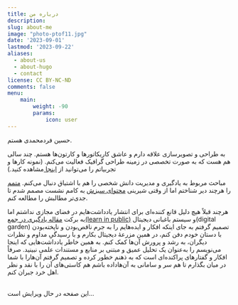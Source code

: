 ```yaml
---
title: درباره من
description:
slug: about-me
image: "photo-ptof11.jpg"
date: '2023-09-01'
lastmod: '2023-09-22'
aliases:
  - about-us
  - about-hugo
  - contact
license: CC BY-NC-ND
comments: false
menu:
    main: 
        weight: -90
        params:
            icon: user
---
```


حسین فردمحمدی هستم.

به طراحی و تصویرسازی علاقه دارم و عاشق کاریکاتورها و کارتون‌ها هستم. 
چند سالی هم هست که به صورت تخصصی در زمینه طراحی گرافیک فعالیت می‌کنم. (نمونه کارها و تجربیاتم را می‌توانید از [اینجا ](https://hoseinfm.ir)مشاهده کنید.)

مباحث مربوط به یادگیری و مدیریت دانش شخصی را هم با اشتیاق دنبال می‌کنم.
[متمم](https://motamem.org/) را هرچند دیر شناختم اما از وقتی شیرینی [محتوای سبزش](https://motamem.org/%D9%85%D8%AD%D8%AA%D9%88%D8%A7%DB%8C-%D9%87%D9%85%DB%8C%D8%B4%D9%87-%D8%B3%D8%A8%D8%B2-%DA%86%DB%8C%D8%B3%D8%AA/) به کامم نشست مصمم شدم تا جدی‌تر مطالبش را مطالعه کنم.

هرچند قبلاً هیچ دلیل قانع کننده‌ای برای انتشار یادداشت‌هایم در فضای مجازی نداشتم اما به برکت [مقاله یادگیری در جمع(learn in public)](https://www.swyx.io/learn-in-public) و سیستم باغبانی دیجیتال(digital garden) تصمیم گرفتم به جای اینکه افکار و ایده‌هایم را به جرم ناقص‌بودن و ناپخته‌بودن با دستان خودم دفن کنم، در همین مزرعۀ دیجیتال بکارم و با رسیدگیِ مداوم و نظرات دیگران، به رشد و پرورش آن‌ها کمک کنم. 
به همین خاطر یادداشت‌هایی که اینجا می‌نویسم را به‌عنوان یک تحلیل عمیق و مبتنی بر منابع و مستندات علمی نبینید. صرفاً افکار و گفتارهای پراکنده‌ای است که به ذهنم خطور کرده و تصمیم گرفتم آن‌هارا با شما در میان بگذارم تا هم سر و سامانی به آن‌هاداده باشم هم کاستی‌های آن را با نقد و نظر اهل خرد جبران کنم.

<br/>
این صفحه در حال ویرایش است...

###### ‌